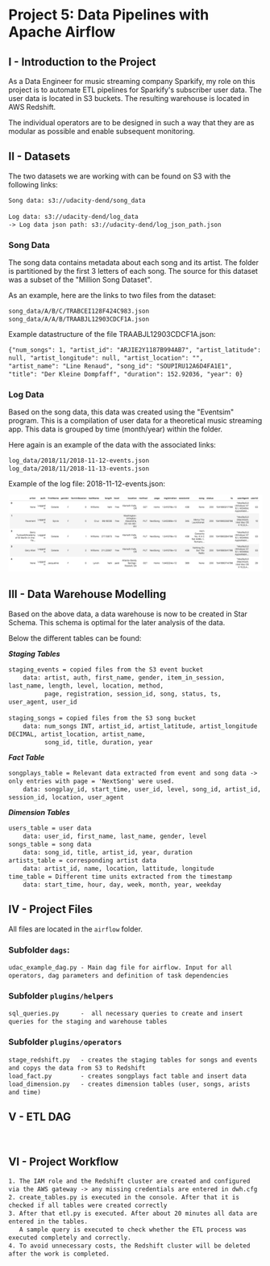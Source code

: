 # Project 5: Data Pipelines with Apache Airflow

## I - Introduction to the Project

As a Data Engineer for music streaming company Sparkify, my role on this project is to automate ETL pipelines for Sparkify's subscriber user data.
The user data is located in S3 buckets. The resulting warehouse is located in AWS Redshift.

The individual operators are to be designed in such a way that they are as modular as possible and enable subsequent monitoring.

## II - Datasets

The two datasets we are working with can be found on S3 with the following links:

    Song data: s3://udacity-dend/song_data
    
    Log data: s3://udacity-dend/log_data
    -> Log data json path: s3://udacity-dend/log_json_path.json


### Song Data

The song data contains metadata about each song and its artist. The folder is partitioned by the first 3 letters of each song. 
The source for this dataset was a subset of the "Million Song Dataset".

As an example, here are the links to two files from the dataset:

    song_data/A/B/C/TRABCEI128F424C983.json
    song_data/A/A/B/TRAABJL12903CDCF1A.json

Example datastructure of the file TRAABJL12903CDCF1A.json:

    {"num_songs": 1, "artist_id": "ARJIE2Y1187B994AB7", "artist_latitude": null, "artist_longitude": null, "artist_location": "", 
    "artist_name": "Line Renaud", "song_id": "SOUPIRU12A6D4FA1E1", "title": "Der Kleine Dompfaff", "duration": 152.92036, "year": 0}


### Log Data

Based on the song data, this data was created using the "Eventsim" program. This is a compilation of user data for a theoretical music streaming app. 
This data is grouped by time (month/year) within the folder. 

Here again is an example of the data with the associated links:


    log_data/2018/11/2018-11-12-events.json
    log_data/2018/11/2018-11-13-events.json

Example of the log file: 2018-11-12-events.json:

![](image_log_data.png)


## III - Data Warehouse Modelling

Based on the above data, a data warehouse is now to be created in Star Schema. 
This schema is optimal for the later analysis of the data.

Below the different tables can be found:

***Staging Tables***

    staging_events = copied files from the S3 event bucket
        data: artist, auth, first_name, gender, item_in_session, last_name, length, level, location, method,
              page, registration, session_id, song, status, ts, user_agent, user_id

    staging_songs = copied files from the S3 song bucket
        data: num_songs INT, artist_id, artist_latitude, artist_longitude DECIMAL, artist_location, artist_name,
              song_id, title, duration, year

***Fact Table***

    songplays_table = Relevant data extracted from event and song data -> only entries with page = 'NextSong' were used.
        data: songplay_id, start_time, user_id, level, song_id, artist_id, session_id, location, user_agent

***Dimension Tables***

    users_table = user data
        data: user_id, first_name, last_name, gender, level
    songs_table = song data
        data: song_id, title, artist_id, year, duration
    artists_table = corresponding artist data
        data: artist_id, name, location, lattitude, longitude
    time_table = Different time units extracted from the timestamp
        data: start_time, hour, day, week, month, year, weekday

## IV - Project Files

All files are located in the `airflow` folder. 

### Subfolder `dags`:

    udac_example_dag.py - Main dag file for airflow. Input for all operators, dag parameters and definition of task dependencies
    
    
### Subfolder `plugins/helpers`    

    sql_queries.py      -  all necessary queries to create and insert queries for the staging and warehouse tables
   
   
### Subfolder `plugins/operators`  

    stage_redshift.py   - creates the staging tables for songs and events and copys the data from S3 to Redshift
    load_fact.py        - creates songplays fact table and insert data
    load_dimension.py   - creates dimension tables (user, songs, arists and time) 

## V - ETL DAG

![]()


## VI - Project Workflow

    1. The IAM role and the Redshift cluster are created and configured via the AWS gateway -> any missing credentials are entered in dwh.cfg
    2. create_tables.py is executed in the console. After that it is checked if all tables were created correctly
    3. After that etl.py is executed. After about 20 minutes all data are entered in the tables. 
       A sample query is executed to check whether the ETL process was executed completely and correctly.
    4. To avoid unnecessary costs, the Redshift cluster will be deleted after the work is completed.
